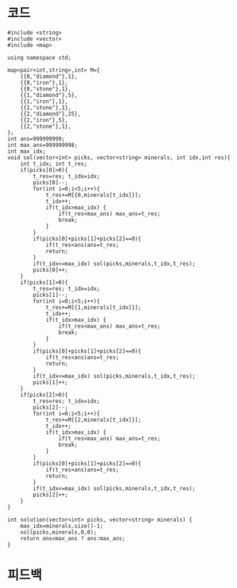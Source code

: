 # 코드

    #include <string>
    #include <vector>
    #include <map>

    using namespace std;

    map<pair<int,string>,int> M={
        {{0,"diamond"},1},
        {{0,"iron"},1},
        {{0,"stone"},1},
        {{1,"diamond"},5},
        {{1,"iron"},1},
        {{1,"stone"},1},
        {{2,"diamond"},25},
        {{2,"iron"},5},
        {{2,"stone"},1},
    };
    int ans=999999999;
    int max_ans=999999998;
    int max_idx;
    void sol(vector<int> picks, vector<string> minerals, int idx,int res){
        int t_idx; int t_res;
        if(picks[0]>0){
            t_res=res; t_idx=idx;
            picks[0]--;
            for(int i=0;i<5;i++){
                t_res+=M[{0,minerals[t_idx]}];
                t_idx++;
                if(t_idx>max_idx) {
                    if(t_res<max_ans) max_ans=t_res;
                    break;
                }            
            }
            if(picks[0]+picks[1]+picks[2]==0){
                if(t_res<ans)ans=t_res;
                return;
            }        
            if(t_idx<=max_idx) sol(picks,minerals,t_idx,t_res);        
            picks[0]++;
        }
        if(picks[1]>0){
            t_res=res; t_idx=idx;
            picks[1]--;
            for(int i=0;i<5;i++){
                t_res+=M[{1,minerals[t_idx]}];
                t_idx++;
                if(t_idx>max_idx) {
                    if(t_res<max_ans) max_ans=t_res;
                    break;
                }            
            }
            if(picks[0]+picks[1]+picks[2]==0){
                if(t_res<ans)ans=t_res;    
                return;
            }        
            if(t_idx<=max_idx) sol(picks,minerals,t_idx,t_res);         
            picks[1]++;
        }
        if(picks[2]>0){
            t_res=res; t_idx=idx;
            picks[2]--;
            for(int i=0;i<5;i++){
                t_res+=M[{2,minerals[t_idx]}];
                t_idx++;
                if(t_idx>max_idx) {
                    if(t_res<max_ans) max_ans=t_res;
                    break;
                }            
            }
            if(picks[0]+picks[1]+picks[2]==0){
                if(t_res<ans)ans=t_res;
                return;
            }        
            if(t_idx<=max_idx) sol(picks,minerals,t_idx,t_res);        
            picks[2]++;
        }
    }

    int solution(vector<int> picks, vector<string> minerals) {
        max_idx=minerals.size()-1;
        sol(picks,minerals,0,0);    
        return ans<max_ans ? ans:max_ans;
    }

# 피드백

    